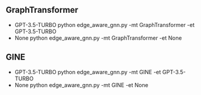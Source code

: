 ## GraphTransformer 
+ GPT-3.5-TURBO
python edge_aware_gnn.py -mt GraphTransformer -et GPT-3.5-TURBO
+ None 
python edge_aware_gnn.py -mt GraphTransformer -et None

## GINE
+ GPT-3.5-TURBO
python edge_aware_gnn.py -mt GINE -et GPT-3.5-TURBO
+ None 
python edge_aware_gnn.py -mt GINE -et None